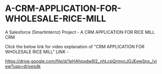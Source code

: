 # A-CRM-APPLICATION-FOR-WHOLESALE-RICE-MILL
A Salesforce (Smartinternz) Project - A CRM APPLICATION FOR RICE MILL CRM

Click the below link for video explanation of "CRM APPLICATION FOR WHOLESALE RICE MILL" LINK - 

https://drive.google.com/file/d/1eHAhpxdw6l2_nhLcpQrmycJGJEewSnx_/view?usp=drivesdk
